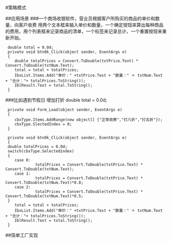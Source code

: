 #策略模式

##应用场景
###一个商场收银软件，营业员根据客户所购买的商品的单价和数量，向客户收费
用两个文本框来输入单价和数量，一个确定按钮来算出每种商品的费用，用个列表框来记录商品的清单，一个标签来记录总计，一个重置按钮来重新开始。
     
     double total = 0.0d;
     private void btn0k_Click(object sender, EventArgs e)
     {
     	double totalPrices = Convert.ToDouble(txtPrice.Text) * Convert.ToDouble(txtNum.Text);
     	total = total + totalPrices;
     	IbxList.Items.Add("单价：" +txtPrice.Text + "数量：" ＋ txtNum.Text + "合计："+ totalPrices.ToString());
     	IblResult.Text = total.ToString();
     }
     
     
###比如遇到节假日 增加打折
     double total = 0.0d;
     
     private void Form_Load(object sender, EventArgs e)
     {
     	cbxType.Items.AddRange(new object[] {"正常收费","打八折","打五折"});
     	cbxType.SlectedIndex = 0;
     }
     
     private void btn0k_Click(object sender, EventArgs e)
     {
     double totalPrices = 0.0d;
     switch(cbxType.Selectedindex)
     {
     	case 0:
     		     totalPrices = Convert.ToDouble(txtPrice.Text) * Convert.ToDouble(txtNum.Text);
     	case 1:
     		     totalPrices = Convert.ToDouble(txtPrice.Text) * Convert.ToDouble(txtNum.Text)*0.8;
     	case 2:
     		     totalPrices = Convert.ToDouble(txtPrice.Text) * Convert.ToDouble(txtNum.Text)*0.5;
     }
		total = total + totalPrices;
     	IbxList.Items.Add("单价：" +txtPrice.Text + "数量：" ＋ txtNum.Text + "合计："+ totalPrices.ToString());
     	IblResult.Text = total.ToString();
     }
     
##简单工厂实现